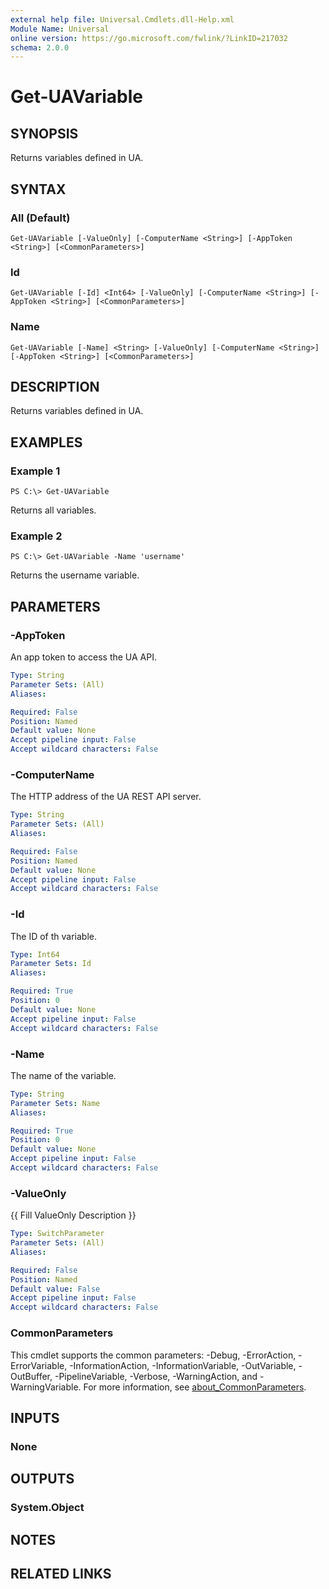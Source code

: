 ```yaml
---
external help file: Universal.Cmdlets.dll-Help.xml
Module Name: Universal
online version: https://go.microsoft.com/fwlink/?LinkID=217032
schema: 2.0.0
---
```


# Get-UAVariable

## SYNOPSIS
Returns variables defined in UA.

## SYNTAX

### All (Default)
```
Get-UAVariable [-ValueOnly] [-ComputerName <String>] [-AppToken <String>] [<CommonParameters>]
```

### Id
```
Get-UAVariable [-Id] <Int64> [-ValueOnly] [-ComputerName <String>] [-AppToken <String>] [<CommonParameters>]
```

### Name
```
Get-UAVariable [-Name] <String> [-ValueOnly] [-ComputerName <String>] [-AppToken <String>] [<CommonParameters>]
```

## DESCRIPTION
Returns variables defined in UA.

## EXAMPLES

### Example 1
```
PS C:\> Get-UAVariable
```

Returns all variables.

### Example 2
```
PS C:\> Get-UAVariable -Name 'username'
```

Returns the username variable.

## PARAMETERS

### -AppToken
An app token to access the UA API.

```yaml
Type: String
Parameter Sets: (All)
Aliases:

Required: False
Position: Named
Default value: None
Accept pipeline input: False
Accept wildcard characters: False
```

### -ComputerName
The HTTP address of the UA REST API server.

```yaml
Type: String
Parameter Sets: (All)
Aliases:

Required: False
Position: Named
Default value: None
Accept pipeline input: False
Accept wildcard characters: False
```

### -Id
The ID of th variable.

```yaml
Type: Int64
Parameter Sets: Id
Aliases:

Required: True
Position: 0
Default value: None
Accept pipeline input: False
Accept wildcard characters: False
```

### -Name
The name of the variable.

```yaml
Type: String
Parameter Sets: Name
Aliases:

Required: True
Position: 0
Default value: None
Accept pipeline input: False
Accept wildcard characters: False
```

### -ValueOnly
{{ Fill ValueOnly Description }}

```yaml
Type: SwitchParameter
Parameter Sets: (All)
Aliases:

Required: False
Position: Named
Default value: False
Accept pipeline input: False
Accept wildcard characters: False
```

### CommonParameters
This cmdlet supports the common parameters: -Debug, -ErrorAction, -ErrorVariable, -InformationAction, -InformationVariable, -OutVariable, -OutBuffer, -PipelineVariable, -Verbose, -WarningAction, and -WarningVariable. For more information, see [about_CommonParameters](http://go.microsoft.com/fwlink/?LinkID=113216).

## INPUTS

### None
## OUTPUTS

### System.Object
## NOTES

## RELATED LINKS
